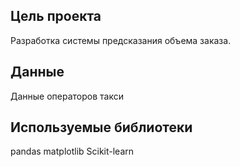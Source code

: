 ## Цель проекта
Разработка системы предсказания объема заказа.

## Данные
Данные операторов такси

## Используемые библиотеки
pandas matplotlib Scikit-learn